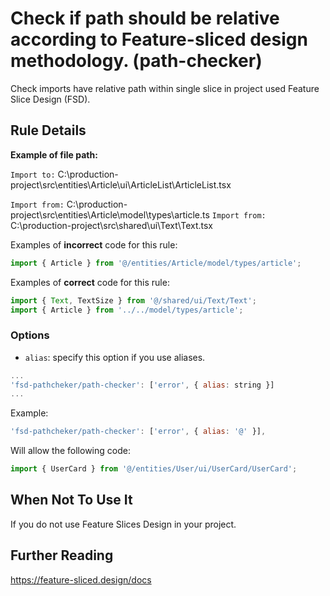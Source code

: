 # Check if path should be relative according to Feature-sliced design methodology. (path-checker)

Check imports have relative path within single slice in project used Feature Slice Design (FSD).

## Rule Details

**Example of file path:**

`Import to:` C:\production-project\src\entities\Article\ui\ArticleList\ArticleList.tsx

`Import from:` C:\production-project\src\entities\Article\model\types\article.ts
`Import from:` C:\production-project\src\shared\ui\Text\Text.tsx

Examples of **incorrect** code for this rule:

```js
import { Article } from '@/entities/Article/model/types/article';
```

Examples of **correct** code for this rule:

```js
import { Text, TextSize } from '@/shared/ui/Text/Text';
import { Article } from '../../model/types/article';
```

### Options

- `alias`: specify this option if you use aliases.

```js
...
'fsd-pathcheker/path-checker': ['error', { alias: string }]
...
```

Example:

```js
'fsd-pathcheker/path-checker': ['error', { alias: '@' }],
```

Will allow the following code:

```js
import { UserCard } from '@/entities/User/ui/UserCard/UserCard';
```

## When Not To Use It

If you do not use Feature Slices Design in your project.

## Further Reading

https://feature-sliced.design/docs

